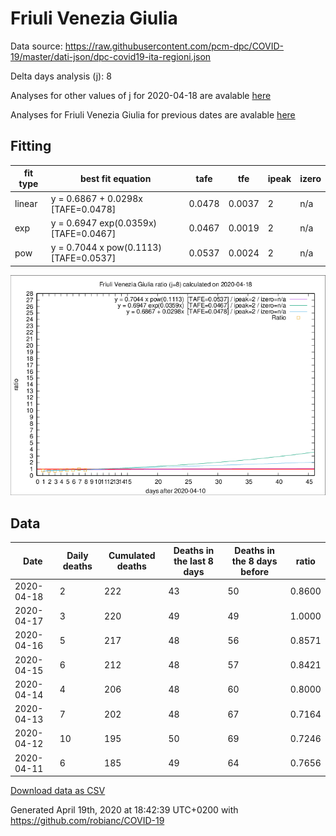 # Friuli Venezia Giulia

Data source: https://raw.githubusercontent.com/pcm-dpc/COVID-19/master/dati-json/dpc-covid19-ita-regioni.json

Delta days analysis (j): 8

Analyses for other values of j for 2020-04-18 are avalable [here](../2020-04-18/README.md)

Analyses for Friuli Venezia Giulia for previous dates are avalable [here](../README.md)

## Fitting 
|fit type|best fit equation|tafe|tfe|ipeak|izero|
|-------|-----|--------|------|---|---|
|linear|y = 0.6867 + 0.0298x  [TAFE=0.0478]|0.0478|0.0037|2|n/a|
|exp|y = 0.6947 exp(0.0359x)  [TAFE=0.0467]|0.0467|0.0019|2|n/a|
|pow|y = 0.7044 x pow(0.1113)  [TAFE=0.0537]|0.0537|0.0024|2|n/a|

![Plot](COVID-19_friuli_venezia_giulia_j8_2020-04-18.png)

## Data
|Date|Daily deaths|Cumulated deaths|Deaths in the last 8 days|Deaths in the 8 days before|ratio|
|----|----------|-----------|-------|--------------------|-----|
|2020-04-18|2|222|43|50|0.8600|
|2020-04-17|3|220|49|49|1.0000|
|2020-04-16|5|217|48|56|0.8571|
|2020-04-15|6|212|48|57|0.8421|
|2020-04-14|4|206|48|60|0.8000|
|2020-04-13|7|202|48|67|0.7164|
|2020-04-12|10|195|50|69|0.7246|
|2020-04-11|6|185|49|64|0.7656|

[Download data as CSV](COVID-19_friuli_venezia_giulia_j8_2020-04-18.csv)

Generated April 19th, 2020 at 18:42:39 UTC+0200 with https://github.com/robianc/COVID-19
